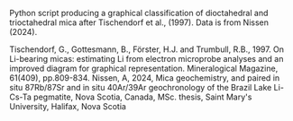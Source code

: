 Python script producing a graphical classification of dioctahedral and trioctahedral mica after Tischendorf et al., (1997). Data is from Nissen (2024).

Tischendorf, G., Gottesmann, B., Förster, H.J. and Trumbull, R.B., 1997. On Li-bearing micas: estimating Li from electron microprobe analyses and an improved diagram for graphical representation. Mineralogical Magazine, 61(409), pp.809-834.
Nissen, A, 2024, Mica geochemistry, and paired in situ 87Rb/87Sr and in situ 40Ar/39Ar geochronology of the Brazil Lake Li-Cs-Ta pegmatite, Nova Scotia, Canada, MSc. thesis, Saint Mary's University, Halifax, Nova Scotia
